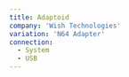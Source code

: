 ```yaml
---
title: Adaptoid
company: 'Wish Technologies'
variation: 'N64 Adapter'
connection: 
  - System
  - USB
---
```

